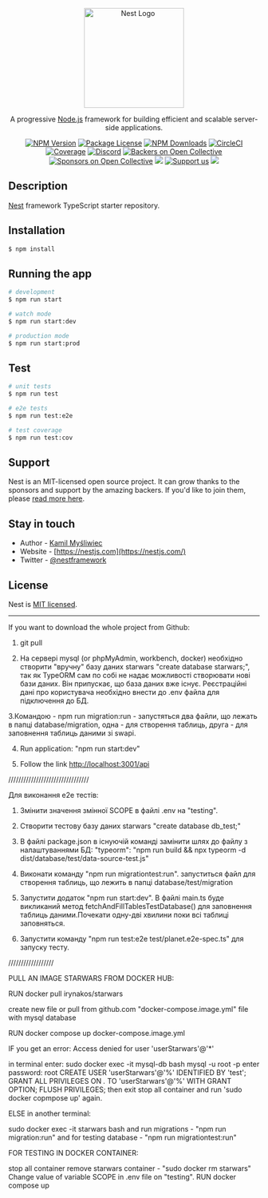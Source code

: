 <p align="center">
  <a href="http://nestjs.com/" target="blank"><img src="https://nestjs.com/img/logo-small.svg" width="200" alt="Nest Logo" /></a>
</p>

[circleci-image]: https://img.shields.io/circleci/build/github/nestjs/nest/master?token=abc123def456
[circleci-url]: https://circleci.com/gh/nestjs/nest

  <p align="center">A progressive <a href="http://nodejs.org" target="_blank">Node.js</a> framework for building efficient and scalable server-side applications.</p>
    <p align="center">
<a href="https://www.npmjs.com/~nestjscore" target="_blank"><img src="https://img.shields.io/npm/v/@nestjs/core.svg" alt="NPM Version" /></a>
<a href="https://www.npmjs.com/~nestjscore" target="_blank"><img src="https://img.shields.io/npm/l/@nestjs/core.svg" alt="Package License" /></a>
<a href="https://www.npmjs.com/~nestjscore" target="_blank"><img src="https://img.shields.io/npm/dm/@nestjs/common.svg" alt="NPM Downloads" /></a>
<a href="https://circleci.com/gh/nestjs/nest" target="_blank"><img src="https://img.shields.io/circleci/build/github/nestjs/nest/master" alt="CircleCI" /></a>
<a href="https://coveralls.io/github/nestjs/nest?branch=master" target="_blank"><img src="https://coveralls.io/repos/github/nestjs/nest/badge.svg?branch=master#9" alt="Coverage" /></a>
<a href="https://discord.gg/G7Qnnhy" target="_blank"><img src="https://img.shields.io/badge/discord-online-brightgreen.svg" alt="Discord"/></a>
<a href="https://opencollective.com/nest#backer" target="_blank"><img src="https://opencollective.com/nest/backers/badge.svg" alt="Backers on Open Collective" /></a>
<a href="https://opencollective.com/nest#sponsor" target="_blank"><img src="https://opencollective.com/nest/sponsors/badge.svg" alt="Sponsors on Open Collective" /></a>
  <a href="https://paypal.me/kamilmysliwiec" target="_blank"><img src="https://img.shields.io/badge/Donate-PayPal-ff3f59.svg"/></a>
    <a href="https://opencollective.com/nest#sponsor"  target="_blank"><img src="https://img.shields.io/badge/Support%20us-Open%20Collective-41B883.svg" alt="Support us"></a>
  <a href="https://twitter.com/nestframework" target="_blank"><img src="https://img.shields.io/twitter/follow/nestframework.svg?style=social&label=Follow"></a>
</p>
  <!--[![Backers on Open Collective](https://opencollective.com/nest/backers/badge.svg)](https://opencollective.com/nest#backer)
  [![Sponsors on Open Collective](https://opencollective.com/nest/sponsors/badge.svg)](https://opencollective.com/nest#sponsor)-->

## Description

[Nest](https://github.com/nestjs/nest) framework TypeScript starter repository.

## Installation

```bash
$ npm install
```

## Running the app

```bash
# development
$ npm run start

# watch mode
$ npm run start:dev

# production mode
$ npm run start:prod
```

## Test

```bash
# unit tests
$ npm run test

# e2e tests
$ npm run test:e2e

# test coverage
$ npm run test:cov
```

## Support

Nest is an MIT-licensed open source project. It can grow thanks to the sponsors and support by the amazing backers. If you'd like to join them, please [read more here](https://docs.nestjs.com/support).

## Stay in touch

- Author - [Kamil Myśliwiec](https://kamilmysliwiec.com)
- Website - [https://nestjs.com](https://nestjs.com/)
- Twitter - [@nestframework](https://twitter.com/nestframework)

## License

Nest is [MIT licensed](LICENSE).

-------------------------------------------------------------------------------------------------------------------------

If you want to download the whole project from Github:

1. git pull

2. На сервері mysql (or phpMyAdmin, workbench, docker) необхідно створити "вручну" базу даних starwars "create database starwars;", так як TypeORM сам по собі не надає можливості створювати нові бази даних. Він припускає, що база даних вже існує. Реєстраційні дані про користувача необхідно внести до .env файла для підключення до БД.

3.Командою - npm run migration:run - запустяться два файли, що лежать в папці database/migration, одна - для створення таблиць, друга - для заповнення таблиць даними зі swapi.

4. Run application: "npm run start:dev"

5. Follow the link <http://localhost:3001/api>

////////////////////////////////

Для виконання е2е тестів:

1. Змінити значення змінної SCOPE в файлі .env на "testing".

2. Створити тестову базу даних starwars "create database db_test;"

3. В файлі package.json в існуючій команді замінити шлях до файлу з налаштуваннями БД: "typeorm": "npm run build && npx typeorm -d dist/database/test/data-source-test.js"

4. Виконати команду "npm run migrationtest:run". запуститься файл для створення таблиць, що лежить в папці database/test/migration

5. Запустити додаток "npm run start:dev". В файлі main.ts буде викликаний метод fetchAndFillTablesTestDatabase() для заповнення таблиць даними.Почекати одну-дві хвилини поки всі таблиці заповняться.

7. Запустити команду "npm run test:e2e test/planet.e2e-spec.ts" для запуску тесту.

//////////////////

PULL AN IMAGE STARWARS FROM DOCKER HUB:

RUN docker pull irynakos/starwars

create new file or pull from github.com "docker-compose.image.yml" file with mysql database

RUN docker compose up docker-compose.image.yml

IF you get an error: Access denied for user 'userStarwars'@'*'

in terminal enter:
sudo docker exec -it mysql-db bash
mysql -u root -p
enter password: root
CREATE USER 'userStarwars'@'%' IDENTIFIED BY 'test';
GRANT ALL PRIVILEGES ON *.* TO 'userStarwars'@'%' WITH GRANT OPTION;
FLUSH PRIVILEGES;
then exit
stop all container and run 'sudo docker copmpose up' again.

ELSE in another terminal:

sudo docker exec -it starwars bash
and run migrations  -  "npm run migration:run"
and for testing database - "npm run migrationtest:run"

FOR TESTING IN DOCKER CONTAINER:

stop all container
remove starwars container - "sudo docker rm starwars"
Change value of variable SCOPE in .env file on "testing".
RUN docker compose up
